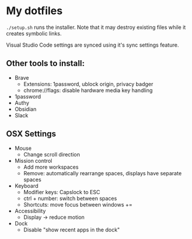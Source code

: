 # My dotfiles

`./setup.sh` runs the installer. Note that it may destroy existing files while it creates symbolic links.

Visual Studio Code settings are synced using it's sync settings feature.

## Other tools to install:

- Brave
  - Extensions: 1password, ublock origin, privacy badger
  - chrome://flags: disable hardware media key handling
- 1password
- Authy
- Obsidian
- Slack

## OSX Settings

- Mouse
  - Change scroll direction
- Mission control
  - Add more workspaces
  - Remove: automatically rearrange spaces, displays have separate spaces
- Keyboard
  - Modifier keys: Capslock to ESC
  - ctrl + number: switch between spaces
  - Shortcuts: move focus between windows <ctrl>+=
- Accessibility
  - Display -> reduce motion
- Dock
  - Disable "show recent apps in the dock"
